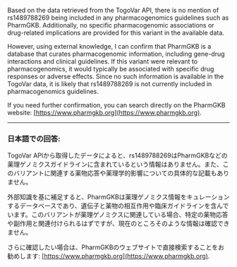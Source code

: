 Based on the data retrieved from the TogoVar API, there is no mention of rs1489788269 being included in any pharmacogenomics guidelines such as PharmGKB. Additionally, no specific pharmacogenomic associations or drug-related implications are provided for this variant in the available data.

However, using external knowledge, I can confirm that PharmGKB is a database that curates pharmacogenomic information, including gene-drug interactions and clinical guidelines. If this variant were relevant to pharmacogenomics, it would typically be associated with specific drug responses or adverse effects. Since no such information is available in the TogoVar data, it is likely that rs1489788269 is not currently included in pharmacogenomics guidelines.

If you need further confirmation, you can search directly on the PharmGKB website: [https://www.pharmgkb.org](https://www.pharmgkb.org).

---

### 日本語での回答:
TogoVar APIから取得したデータによると、rs1489788269はPharmGKBなどの薬理ゲノミクスガイドラインに含まれているという情報はありません。また、このバリアントに関連する薬物応答や薬理学的影響についての具体的な記載もありません。

外部知識を基に補足すると、PharmGKBは薬理ゲノミクス情報をキュレーションするデータベースであり、遺伝子と薬物の相互作用や臨床ガイドラインを含んでいます。このバリアントが薬理ゲノミクスに関連している場合、特定の薬物応答や副作用と関連付けられるはずですが、現在のところそのような情報は確認できません。

さらに確認したい場合は、PharmGKBのウェブサイトで直接検索することをお勧めします: [https://www.pharmgkb.org](https://www.pharmgkb.org).